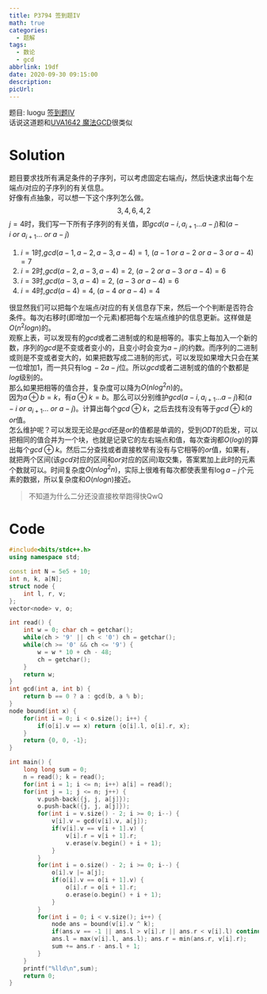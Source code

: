 ```yaml
---
title: P3794 签到题IV
math: true
categories:
  - 题解
tags:
  - 数论
  - gcd
abbrlink: 19df
date: 2020-09-30 09:15:00
description:
picUrl:
---
```



题目: luogu [签到题IV](https://www.luogu.com.cn/problem/P3794)  
话说这道题和[UVA1642 魔法GCD](https://www.luogu.com.cn/problem/UVA1642)很类似
# Solution

题目要求找所有满足条件的子序列，可以考虑固定右端点$j$，然后快速求出每个左端点$i$对应的子序列的有关信息。  
好像有点抽象，可以想一下这个序列怎么做。  
$$3,4,6,4,2$$
$j=4$时，我们写一下所有子序列的有关值，即$gcd(a-i,a_{i+1}...a-j)$和$(a-i\  or\  a_{i+1}...\  or\  a-j)$
1. $i=1$时,$gcd(a-1,a-2,a-3,a-4)=1$, $(a-1\  or\  a-2\  or\  a-3\  or\  a-4)=7$
2. $i=2$时,$gcd(a-2,a-3,a-4)=2$, $(a-2\  or\  a-3\  or\  a-4)=6$
3. $i=3$时,$gcd(a-3,a-4)=2$, $(a-3\  or\  a-4)=6$
4. $i=4$时,$gcd(a-4)=4$, $(a-4 \  or\  a-4)=4$

很显然我们可以把每个左端点$i$对应的有关信息存下来，然后一个个判断是否符合条件。每次$j$右移时(即增加一个元素)都把每个左端点维护的信息更新。这样做是$O(n^2 logn)$的。  
观察上表，可以发现有的$gcd$或者二进制或的和是相等的。事实上每加入一个新的数，序列的$gcd$是不变或者变小的，且变小时会变为$a-j$的约数。而序列的二进制或则是不变或者变大的，如果把数写成二进制的形式，可以发现如果增大只会在某一位增加$1$，而一共只有$\log-2 a-j$位。所以$gcd$或者二进制或的值的个数都是$log$级别的。  
那么如果把相等的值合并，复杂度可以降为$O(nlog^2 n)$的。  
因为$a\oplus b=k$，有$a\oplus k=b$。那么可以分别维护$gcd(a-i,a_{i+1}...a-j)$和$(a-i\  or\  a_{i+1}...\  or\  a-j)$。计算出每个$gcd\oplus k$，之后去找有没有等于$gcd\oplus k$的$or$值。  
怎么维护呢？可以发现无论是$gcd$还是$or$的值都是单调的，受到$ODT$的启发，可以把相同的值合并为一个块，也就是记录它的左右端点和值，每次查询都$O(log)$的算出每个$gcd\oplus k$。然后二分查找或者直接枚举有没有与它相等的$or$值，如果有，就把两个区间(该$gcd$对应的区间和$or$对应的区间)取交集，答案累加上此时的元素个数就可以。时间复杂度$O(n log^2 n)$，实际上很难有每次都使表里有$\log a-j$个元素的数据，所以复杂度和$O(nlog n)$接近。

>不知道为什么二分还没直接枚举跑得快QwQ

# Code
```cpp
#include<bits/stdc++.h>
using namespace std;

const int N = 5e5 + 10;
int n, k, a[N];
struct node {
	int l, r, v;
};
vector<node> v, o;

int read() {
	int w = 0; char ch = getchar();
	while(ch > '9' || ch < '0') ch = getchar();
	while(ch >= '0' && ch <= '9') {
		w = w * 10 + ch - 48;
		ch = getchar();
	}
	return w;
}
int gcd(int a, int b) {
	return b == 0 ? a : gcd(b, a % b);
}
node bound(int x) {
	for(int i = 0; i < o.size(); i++) {
		if(o[i].v == x) return {o[i].l, o[i].r, x};
	}
	return {0, 0, -1};
}

int main() {
	long long sum = 0;
    n = read(); k = read();
    for(int i = 1; i <= n; i++) a[i] = read();
    for(int j = 1; j <= n; j++) {
        v.push-back({j, j, a[j]});
        o.push-back({j, j, a[j]});
        for(int i = v.size() - 2; i >= 0; i--) {
        	v[i].v = gcd(v[i].v, a[j]);
        	if(v[i].v == v[i + 1].v) {
        	    v[i].r = v[i + 1].r;
        	    v.erase(v.begin() + i + 1);
        	}
        }
        for(int i = o.size() - 2; i >= 0; i--) {
        	o[i].v |= a[j];
        	if(o[i].v == o[i + 1].v) {
        		o[i].r = o[i + 1].r;
        		o.erase(o.begin() + i + 1);
        	}
        }
        for(int i = 0; i < v.size(); i++) {
        	node ans = bound(v[i].v ^ k);
        	if(ans.v == -1 || ans.l > v[i].r || ans.r < v[i].l) continue; 
        	ans.l = max(v[i].l, ans.l); ans.r = min(ans.r, v[i].r);
            sum += ans.r - ans.l + 1;
        }
    }
    printf("%lld\n",sum);
    return 0;
}
```